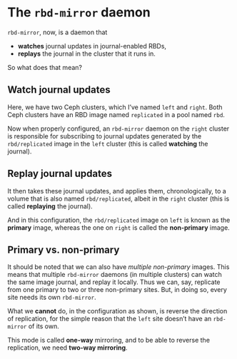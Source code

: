 <!-- .slide: data-timing="15" -->
# The `rbd-mirror` daemon

<!-- Note -->
`rbd-mirror`, now, is a daemon that

* **watches** journal updates in journal-enabled RBDs,
* **replays** the journal in the cluster that it runs in.

So what does that mean?


<!-- .slide: data-background-image="images/watch.svg" data-background-size="contain" data-timing="20" -->
## Watch journal updates <!-- .element: class="hidden" -->

<!-- Note --> 
Here, we have two Ceph clusters, which I’ve named `left` and
`right`. Both Ceph clusters have an RBD image named `replicated` in a
pool named `rbd`.

Now when properly configured, an `rbd-mirror` daemon on the `right`
cluster is responsible for subscribing to journal updates generated by
the `rbd/replicated` image in the `left` cluster (this is called
**watching** the journal).


<!-- .slide: data-background-image="images/replay.svg" data-background-size="contain" data-timing="20" -->
## Replay journal updates <!-- .element: class="hidden" -->

<!-- Note --> 
It then takes these journal updates, and applies them,
chronologically, to a volume that is also named `rbd/replicated`,
albeit in the `right` cluster (this is called **replaying** the journal).

And in this configuration, the `rbd/replicated` image on `left` is
known as the **primary** image, whereas the one on `right` is called
the **non-primary** image.


<!-- .slide: data-background-image="images/multiple-non-primary.svg" data-background-size="contain" -->
## Primary vs. non-primary <!-- .element: class="hidden" -->

<!-- Note --> 
It should be noted that we can also have *multiple non-primary*
images. This means that multiple `rbd-mirror` daemons (in multiple
clusters) can watch the same image journal, and replay it
locally. Thus we can, say, replicate from one primary to two or three
non-primary sites. But, in doing so, every site needs its own
`rbd-mirror`.

What we **cannot** do, in the configuration as shown, is reverse the
direction of replication, for the simple reason that the `left` site
doesn’t have an `rbd-mirror` of its own. 

This mode is called **one-way** mirroring, and to be able to reverse
the replication, we need **two-way mirroring**.
